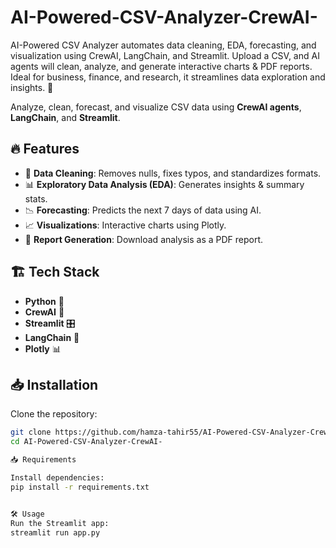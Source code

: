 # AI-Powered-CSV-Analyzer-CrewAI-
AI-Powered CSV Analyzer automates data cleaning, EDA, forecasting, and visualization using CrewAI, LangChain, and Streamlit. Upload a CSV, and AI agents will clean, analyze, and generate interactive charts &amp; PDF reports. Ideal for business, finance, and research, it streamlines data exploration and insights. 🚀

Analyze, clean, forecast, and visualize CSV data using **CrewAI agents**, **LangChain**, and **Streamlit**.  

## 🔥 Features  
- 🧼 **Data Cleaning**: Removes nulls, fixes typos, and standardizes formats.  
- 📊 **Exploratory Data Analysis (EDA)**: Generates insights & summary stats.  
- 📉 **Forecasting**: Predicts the next 7 days of data using AI.  
- 📈 **Visualizations**: Interactive charts using Plotly.  
- 📄 **Report Generation**: Download analysis as a PDF report.  

## 🏗️ Tech Stack  
- **Python** 🐍  
- **CrewAI** 🤖  
- **Streamlit** 🎛  
- **LangChain** 🔗  
- **Plotly** 📊  

## 📥 Installation  
Clone the repository:  
```bash
git clone https://github.com/hamza-tahir55/AI-Powered-CSV-Analyzer-CrewAI-.git
cd AI-Powered-CSV-Analyzer-CrewAI-

📥 Requirements

Install dependencies:
pip install -r requirements.txt


🛠 Usage
Run the Streamlit app:
streamlit run app.py





